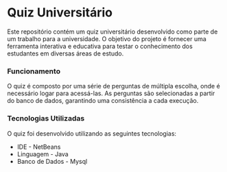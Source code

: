 # Quiz Universitário

Este repositório contém um quiz universitário desenvolvido como parte de um trabalho para a universidade. O objetivo do projeto é fornecer uma ferramenta interativa e educativa para testar o conhecimento dos estudantes em diversas áreas de estudo.

### Funcionamento

O quiz é composto por uma série de perguntas de múltipla escolha, onde é necessário logar para acessá-las. As perguntas são selecionadas a partir do banco de dados, garantindo uma consistência a cada execução.

### Tecnologias Utilizadas

O quiz foi desenvolvido utilizando as seguintes tecnologias:

- IDE - NetBeans
- Linguagem - Java
- Banco de Dados - Mysql
